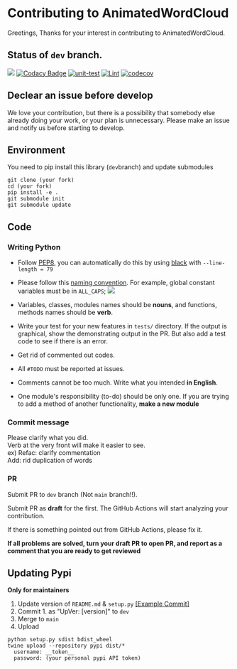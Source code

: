 # Contributing to AnimatedWordCloud

Greetings, Thanks for your interest in contributing to AnimatedWordCloud.

## Status of `dev` branch.

<a href="https://codeclimate.com/github/konbraphat51/AnimatedWordCloud/maintainability"><img src="https://api.codeclimate.com/v1/badges/7a03252f77e7af46dc0f/maintainability" /></a>
[![Codacy Badge](https://app.codacy.com/project/badge/Grade/20a71da0d9d841a2af236f6362a08ae7)](https://app.codacy.com/gh/konbraphat51/AnimatedWordCloud/dashboard?utm_source=gh&utm_medium=referral&utm_content=&utm_campaign=Badge_grade)
[![unit-test](https://github.com/konbraphat51/AnimatedWordCloud/actions/workflows/python-tester.yml/badge.svg?branch=dev)](https://github.com/konbraphat51/AnimatedWordCloud/actions/workflows/python-tester.yml)
[![Lint](https://github.com/konbraphat51/AnimatedWordCloud/actions/workflows/lint.yml/badge.svg)](https://github.com/konbraphat51/AnimatedWordCloud/actions/workflows/lint.yml)
[![codecov](https://codecov.io/gh/konbraphat51/AnimatedWordCloud/graph/badge.svg?token=4OOX0GSJDJ)](https://codecov.io/gh/konbraphat51/AnimatedWordCloud)

## Declear an issue before develop

We love your contribution, but there is a possibility that somebody else already doing your work, or your plan is unnecessary. Please make an issue and notify us before starting to develop.

## Environment

You need to pip install this library (`dev`branch) and update submodules

```
git clone (your fork)
cd (your fork)
pip install -e .
git submodule init
git submodule update
```

## Code

### Writing Python

- Follow [PEP8](https://peps.python.org/pep-0008/), you can automatically do this by using [black](https://github.com/psf/black) with `--line-length = 79`

- Please follow this [naming convention](https://namingconvention.org/python/). For example, global constant variables must be in `ALL_CAPS`;
  <img src="https://i.stack.imgur.com/uBr10.png" />

- Variables, classes, modules names should be **nouns**, and functions, methods names should be **verb**.

- Write your test for your new features in `tests/` directory.
  If the output is graphical, show the demonstrating output in the PR.
  But also add a test code to see if there is an error.
- Get rid of commented out codes.
- All `#TODO` must be reported at issues.
- Comments cannot be too much. Write what you intended **in English**.
- One module's responsibility (to-do) should be only one. If you are trying to add a method of another functionality, **make a new module**

### Commit message

Please clarify what you did.  
Verb at the very front will make it easier to see.  
ex)
Refac: clarify commentation  
Add: rid duplication of words

### PR

Submit PR to `dev` branch (Not `main` branch!!).

Submit PR as **draft** for the first. The GitHub Actions will start analyzing your contribution.

If there is something pointed out from GitHub Actions, please fix it.

**If all problems are solved, turn your draft PR to open PR, and report as a comment that you are ready to get reviewed**

## Updating Pypi

**Only for maintainers**

1. Update version of `README.md` & `setup.py` [[Example Commit]](https://github.com/konbraphat51/AnimatedWordCloud/commit/c886f593d590ebe990cd451c219df3d2733a5a48)
2. Commit 1. as "UpVer: [version]" to `dev`
3. Merge to `main`
4. Upload

```
python setup.py sdist bdist_wheel
twine upload --repository pypi dist/*
  username: __token__
  password: (your personal pypi API token)
```
